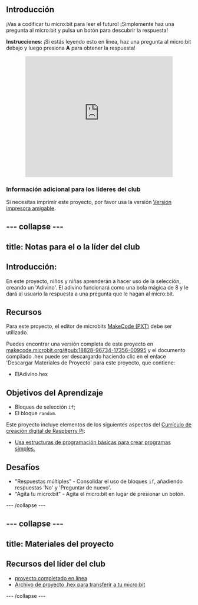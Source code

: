 ## Introducción

¡Vas a codificar tu micro:bit para leer el futuro! ¡Simplemente haz una pregunta al micro:bit y pulsa un botón para descubrir la respuesta!

**Instrucciones**: ¡Si estás leyendo esto en línea, haz una pregunta al micro:bit debajo y luego presiona **A** para obtener la respuesta!

<div class="trinket" style="width:400px;margin: 0 auto;">
<div style="position:relative;height:0;padding-bottom:81.97%;overflow:hidden;"><iframe style="position:absolute;top:0;left:0;width:100%;height:100%;" src="https://makecode.microbit.org/---run?id=_X8jUAqb9mdfj" allowfullscreen="allowfullscreen" sandbox="allow-popups allow-scripts allow-same-origin" frameborder="0"></iframe></div>
</div>

### Información adicional para los líderes del club

Si necesitas imprimir este proyecto, por favor usa la versión [Versión impresora amigable](https://projects.raspberrypi.org/en/projects/fortune-teller/print).

## \--- collapse \---

## title: Notas para el o la líder del club

## Introducción:

En este proyecto, niños y niñas aprenderán a hacer uso de la selección, creando un 'Adivino'. El adivino funcionará como una bola mágica de 8 y le dará al usuario la respuesta a una pregunta que le hagan al micro:bit.

## Recursos

Para este proyecto, el editor de microbits [MakeCode (PXT)](http://jumpto.cc/pxt-new) debe ser utilizado.

Puedes encontrar una versión completa de este proyecto en [makecode.microbit.org/#pub:18828-96734-17356-00995](https://makecode.microbit.org/#pub:18828-96734-17356-00995) y el documento compilado .hex puede ser descargardo haciendo clic en el enlace 'Descargar Materiales de Proyecto' para este proyecto, que contiene:

* ElAdivino.hex

## Objetivos del Aprendizaje

* Bloques de selección `if`;
* El bloque `random`.

Este proyecto incluye elementos de los siguientes aspectos del [Currículo de creación digital de Raspberry Pi](http://rpf.io/curriculum):

* [Usa estructuras de programación básicas para crear programas simples.](https://www.raspberrypi.org/curriculum/programming/creator)

## Desafíos

* "Respuestas múltiples" - Consolidar el uso de bloques `if`, añadiendo respuestas 'No' y 'Preguntar de nuevo'.
* "Agita tu micro:bit" - Agita el micro:bit en lugar de presionar un botón.

\--- /collapse \---

## \--- collapse \---

## title: Materiales del proyecto

## Recursos del líder del club

* [proyecto completado en línea](https://makecode.microbit.org/#pub:18828-96734-17356-00995)
* [Archivo de proyecto .hex para transferir a tu micro:bit](resources/microbit-Fortune-Teller.hex)

\--- /collapse \---